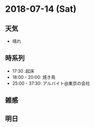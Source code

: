# 2018-07-14 (Sat)

## 天気

- 晴れ

## 時系列

- 17:30 :起床
- 18:00 - 20:00: 焼き鳥
- 25:00 - 37:30: アルバイト@東京の会社

## 雑感



## 明日

